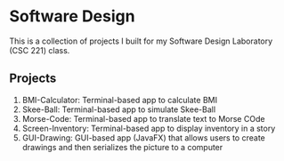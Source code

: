 # Software Design

This is a collection of projects I built for my Software Design Laboratory (CSC 221) class.

## Projects
1) BMI-Calculator: Terminal-based app to calculate BMI
2) Skee-Ball: Terminal-based app to simulate Skee-Ball
3) Morse-Code: Terminal-based app to translate text to Morse COde
4) Screen-Inventory: Terminal-based app to display inventory in a story
5) GUI-Drawing: GUI-based app (JavaFX) that allows users to create drawings and then serializes the picture to a computer
